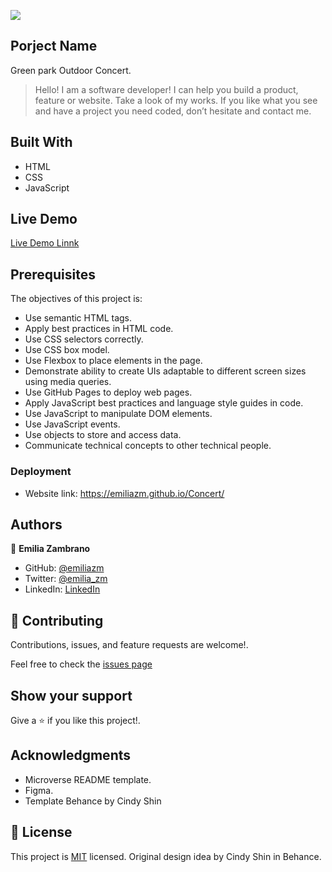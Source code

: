 ![](https://img.shields.io/badge/Microverse-blueviolet)

## Porject Name
Green park Outdoor Concert.

> Hello! I am a software developer! I can help you build a product, feature or website. Take a look of my works.
If you like what you see and have a project you need coded, don’t hesitate and contact me.


## Built With
- HTML
- CSS
- JavaScript

## Live Demo
[Live Demo Linnk](https://emiliazm.github.io/Concert/)

## Prerequisites
The objectives of this project is:
- Use semantic HTML tags.
- Apply best practices in HTML code.
- Use CSS selectors correctly.
- Use CSS box model.
- Use Flexbox to place elements in the page.
- Demonstrate ability to create UIs adaptable to different screen sizes using media queries.
- Use GitHub Pages to deploy web pages.
- Apply JavaScript best practices and language style guides in code.
- Use JavaScript to manipulate DOM elements.
- Use JavaScript events.
- Use objects to store and access data.
- Communicate technical concepts to other technical people.


### Deployment
- Website link: https://emiliazm.github.io/Concert/

## Authors
👤 **Emilia Zambrano**

- GitHub: [@emiliazm](https://github.com/emiliazm)
- Twitter: [@emilia_zm](https://twitter.com/emilia_zm)
- LinkedIn: [LinkedIn](https://www.linkedin.com/in/emilia-zambrano-montero-aa30a611b/)



## 🤝 Contributing
Contributions, issues, and feature requests are welcome!.

Feel free to check the [issues page](https://github.com/emiliazm/Concert/issues)

## Show your support
Give a ⭐️ if you like this project!.

## Acknowledgments
- Microverse README template.
- Figma.
- Template Behance by Cindy Shin

## 📝 License
This project is [MIT](./MIT.md) licensed.
Original design idea by Cindy Shin in Behance.